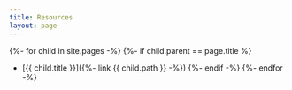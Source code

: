```yaml
---
title: Resources
layout: page
---
```


{%- for child in site.pages -%}
{%- if child.parent == page.title %}
- [{{ child.title }}]({%- link {{ child.path }} -%})
{%- endif -%}
{%- endfor -%}